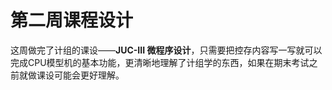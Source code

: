 # 第二周课程设计

这周做完了计组的课设——**JUC-III 微程序设计**，只需要把控存内容写一写就可以完成CPU模型机的基本功能，更清晰地理解了计组学的东西，如果在期末考试之前就做课设可能会更好理解。

